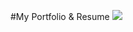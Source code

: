   #My Portfolio & Resume
<img src="https://user-images.githubusercontent.com/70597385/136708104-4ea8e9e8-462b-4bd9-848b-ef610b957a3a.png" />
